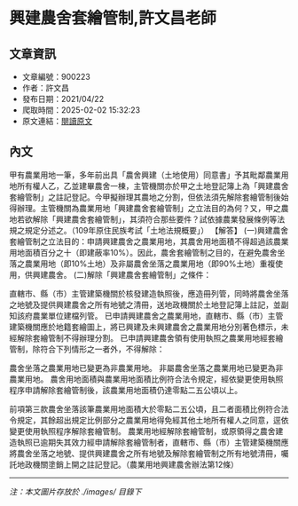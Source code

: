 # 興建農舍套繪管制,許文昌老師

## 文章資訊
- 文章編號：900223
- 作者：許文昌
- 發布日期：2021/04/22
- 爬取時間：2025-02-02 15:32:23
- 原文連結：[閱讀原文](https://real-estate.get.com.tw/Columns/detail.aspx?no=900223)

## 內文
甲有農業用地一筆，多年前出具「農舍興建（土地使用）同意書」予其毗鄰農業用地所有權人乙，乙並建畢農舍一棟，主管機關亦於甲之土地登記簿上為「興建農舍套繪管制」之註記登記。今甲擬辦理其農地之分割，但依法須先解除套繪管制後始得辦理。主管機關為農業用地「興建農舍套繪管制」之立法目的為何？又，甲之農地若欲解除「興建農舍套繪管制」，其須符合那些要件？試依據農業發展條例等法規之規定分述之。（109年原住民族考試「土地法規概要」）
【解答】
(一)興建農舍套繪管制之立法目的：申請興建農舍之農業用地，其農舍用地面積不得超過該農業用地面積百分之十（即建蔽率10%）。因此，農舍套繪管制之目的，在避免農舍坐落之農業用地（即10%土地）及非屬農舍坐落之農業用地（即90%土地）重複使用，供興建農舍。
(二)解除「興建農舍套繪管制」之條件：

直轄市、縣（市）主管建築機關於核發建造執照後，應造冊列管，同時將農舍坐落之地號及提供興建農舍之所有地號之清冊，送地政機關於土地登記簿上註記，並副知該府農業單位建檔列管。 
已申請興建農舍之農業用地，直轄市、縣（市）主管建築機關應於地籍套繪圖上，將已興建及未興建農舍之農業用地分別著色標示，未經解除套繪管制不得辦理分割。 
已申請興建農舍領有使用執照之農業用地經套繪管制，除符合下列情形之一者外，不得解除：
    
農舍坐落之農業用地已變更為非農業用地。 
非屬農舍坐落之農業用地已變更為非農業用地。 
農舍用地面積與農業用地面積比例符合法令規定，經依變更使用執照程序申請解除套繪管制後，該農業用地面積仍達零點二五公頃以上。 


前項第三款農舍坐落該筆農業用地面積大於零點二五公頃，且二者面積比例符合法令規定，其餘超出規定比例部分之農業用地得免經其他土地所有權人之同意，逕依變更使用執照程序解除套繪管制。 
農業用地經解除套繪管制，或原領得之農舍建造執照已逾期失其效力經申請解除套繪管制者，直轄市、縣（市）主管建築機關應將農舍坐落之地號、提供興建農舍之所有地號及解除套繪管制之所有地號清冊，囑託地政機關塗銷上開之註記登記。（農業用地興建農舍辦法第12條）

---
*注：本文圖片存放於 ./images/ 目錄下*
